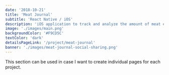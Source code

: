 ```yaml
---
date: '2018-10-21'
title: 'Meat Journal'
subtitle: 'React Native / iOS'
description: 'iOS application to track and analyze the amount of meat eaten.'
image: './images/main.png'
backgroundColor: '#F9CD5C'
textColor: 'dark'
detailsPageLink: '/project/meat-journal'
banner: './images/meat-journal-social-sharing.png'
---
```


This section can be used in case I want to create individual pages for each project.
